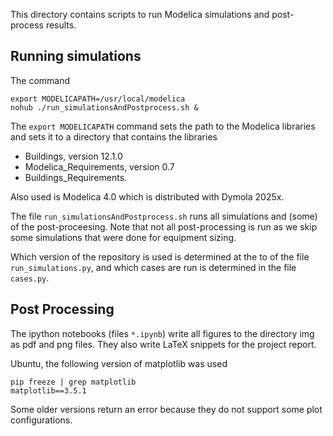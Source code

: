 This directory contains scripts to run Modelica simulations
and post-process results.

## Running simulations
The command

```
export MODELICAPATH=/usr/local/modelica
nohub ./run_simulationsAndPostprocess.sh &
```
The `export MODELICAPATH` command sets the path to the Modelica libraries
and sets it to a directory that contains the libraries

- Buildings, version 12.1.0
- Modelica_Requirements, version 0.7
- Buildings_Requirements.

Also used is Modelica 4.0 which is distributed with Dymola 2025x.


The file `run_simulationsAndPostprocess.sh` runs all simulations and
(some) of the post-proceesing.
Note that not all post-processing is run as we skip some simulations that
were done for equipment sizing.

Which version of the repository is used is determined at the
to of the file `run_simulations.py`, and
which cases are run is determined in the file `cases.py`.


## Post Processing

The ipython notebooks (files `*.ipynb`)
write all figures to the directory img as pdf and png files.
They also write LaTeX snippets for the project report.

Ubuntu, the following version of matplotlib was used
```
pip freeze | grep matplotlib
matplotlib==3.5.1
```
Some older versions return an error because they do not support some plot configurations.
